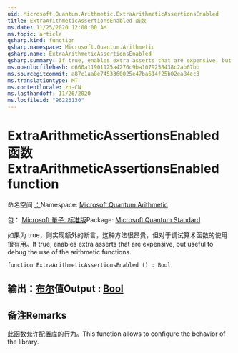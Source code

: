 ```yaml
---
uid: Microsoft.Quantum.Arithmetic.ExtraArithmeticAssertionsEnabled
title: ExtraArithmeticAssertionsEnabled 函数
ms.date: 11/25/2020 12:00:00 AM
ms.topic: article
qsharp.kind: function
qsharp.namespace: Microsoft.Quantum.Arithmetic
qsharp.name: ExtraArithmeticAssertionsEnabled
qsharp.summary: If true, enables extra asserts that are expensive, but useful to debug the use of the arithmetic functions.
ms.openlocfilehash: d660a11901125a4270c9ba1079258438c2ab67bb
ms.sourcegitcommit: a87c1aa8e7453360025e47ba614f25b02ea84ec3
ms.translationtype: MT
ms.contentlocale: zh-CN
ms.lasthandoff: 11/26/2020
ms.locfileid: "96223130"
---
```

# <a name="extraarithmeticassertionsenabled-function"></a><span data-ttu-id="09035-102">ExtraArithmeticAssertionsEnabled 函数</span><span class="sxs-lookup"><span data-stu-id="09035-102">ExtraArithmeticAssertionsEnabled function</span></span>

<span data-ttu-id="09035-103">命名空间 [：](xref:Microsoft.Quantum.Arithmetic)</span><span class="sxs-lookup"><span data-stu-id="09035-103">Namespace: [Microsoft.Quantum.Arithmetic](xref:Microsoft.Quantum.Arithmetic)</span></span>

<span data-ttu-id="09035-104">包： [Microsoft 量子. 标准版](https://nuget.org/packages/Microsoft.Quantum.Standard)</span><span class="sxs-lookup"><span data-stu-id="09035-104">Package: [Microsoft.Quantum.Standard](https://nuget.org/packages/Microsoft.Quantum.Standard)</span></span>


<span data-ttu-id="09035-105">如果为 true，则实现额外的断言，这种方法很昂贵，但对于调试算术函数的使用很有用。</span><span class="sxs-lookup"><span data-stu-id="09035-105">If true, enables extra asserts that are expensive, but useful to debug the use of the arithmetic functions.</span></span>

```qsharp
function ExtraArithmeticAssertionsEnabled () : Bool
```


## <a name="output--bool"></a><span data-ttu-id="09035-106">输出：[布尔](xref:microsoft.quantum.lang-ref.bool)值</span><span class="sxs-lookup"><span data-stu-id="09035-106">Output : [Bool](xref:microsoft.quantum.lang-ref.bool)</span></span>



## <a name="remarks"></a><span data-ttu-id="09035-107">备注</span><span class="sxs-lookup"><span data-stu-id="09035-107">Remarks</span></span>

<span data-ttu-id="09035-108">此函数允许配置库的行为。</span><span class="sxs-lookup"><span data-stu-id="09035-108">This function allows to configure the behavior of the library.</span></span>